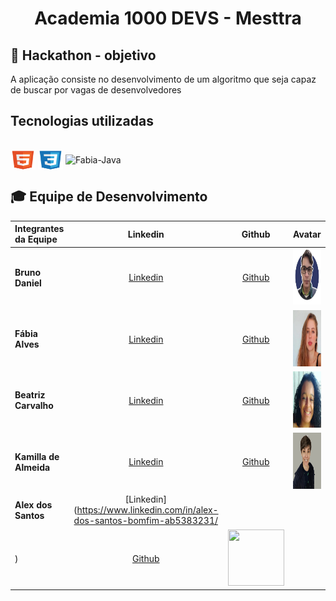 
<p align="center">
<h1 align="center"> Academia 1000 DEVS - Mesttra  </h1>

<h2> 📑 Hackathon - objetivo </h2>
<p>
A aplicação consiste no desenvolvimento de um algoritmo que seja capaz de buscar por vagas de desenvolvedores
</p>
   
<h2> Tecnologias utilizadas </h2>
 <div style="display: inline_block"><br>
  <img align="center" alt="Fabia-HTML" height="30" width="40" src="https://raw.githubusercontent.com/devicons/devicon/master/icons/html5/html5-original.svg">
  <img align="center" alt="Fabia-CSS" height="30" width="40" src="https://raw.githubusercontent.com/devicons/devicon/master/icons/css3/css3-original.svg">
  <img align="center" alt="Fabia-Java" height="30" width="40" src="https://cdn.jsdelivr.net/gh/devicons/devicon/icons/java/java-original.svg" />
</div>

<div id='equipe'>
<h2> 🎓 Equipe de Desenvolvimento </h2>

|Integrantes da Equipe|Linkedin|Github|Avatar|
|:---------|:-------:|:------:|:------:|
|<strong>Bruno Daniel</strong>|[Linkedin](https://www.linkedin.com/in/bdsoares/ ) | [Github](https://github.com/bdsoares)|<img src = "imagens/bruno.jpg" width="90" height="90">|
|<strong>Fábia Alves</strong>|[Linkedin](https://www.linkedin.com/in/f%C3%A1bia-alves-a98566146/) | [Github](https://github.com/fabiaalv3s)|<img src = "imagens/fabia.jpg" width="90" height="90">|
|<strong>Beatriz Carvalho</strong>|[Linkedin]( ) | [Github](https://github.com/BeatrizSouz)|<img src = "imagens/beatriz.jpg" width="90" height="90">|
|<strong>Kamilla de Almeida</strong>|[Linkedin](https://www.linkedin.com/in/kamilla-de-almeida-e-silva-a3577223a/ ) | [Github](https://github.com/KamillaAS)|<img src = "imagens/kamilla.png" width="90" height="90">|
|<strong>Alex dos Santos</strong>|[Linkedin](https://www.linkedin.com/in/alex-dos-santos-bomfim-ab5383231/
 ) | [Github](https://github.com/Alex-SB7)|<img src = "imagens/.png" width="90" height="90">|
